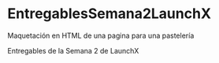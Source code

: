 # EntregablesSemana2LaunchX
Maquetación en HTML de una pagina para una pastelería

Entregables de la Semana 2 de LaunchX

